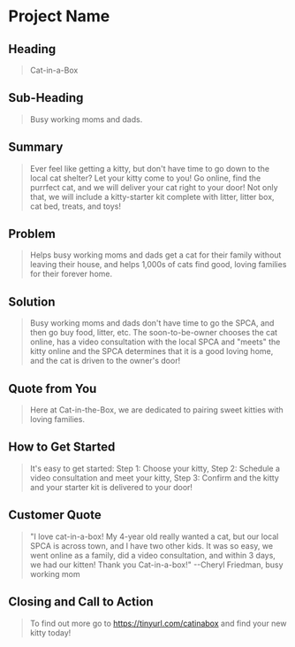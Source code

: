 # Project Name #

<!--
> This material was originally posted [here](http://www.quora.com/What-is-Amazons-approach-to-product-development-and-product-management). It is reproduced here for posterities sake.

There is an approach called "working backwards" that is widely used at Amazon. They work backwards from the customer, rather than starting with an idea for a product and trying to bolt customers onto it. While working backwards can be applied to any specific product decision, using this approach is especially important when developing new products or features.

For new initiatives a product manager typically starts by writing an internal press release announcing the finished product. The target audience for the press release is the new/updated product's customers, which can be retail customers or internal users of a tool or technology. Internal press releases are centered around the customer problem, how current solutions (internal or external) fail, and how the new product will blow away existing solutions.

If the benefits listed don't sound very interesting or exciting to customers, then perhaps they're not (and shouldn't be built). Instead, the product manager should keep iterating on the press release until they've come up with benefits that actually sound like benefits. Iterating on a press release is a lot less expensive than iterating on the product itself (and quicker!).

If the press release is more than a page and a half, it is probably too long. Keep it simple. 3-4 sentences for most paragraphs. Cut out the fat. Don't make it into a spec. You can accompany the press release with a FAQ that answers all of the other business or execution questions so the press release can stay focused on what the customer gets. My rule of thumb is that if the press release is hard to write, then the product is probably going to suck. Keep working at it until the outline for each paragraph flows.

Oh, and I also like to write press-releases in what I call "Oprah-speak" for mainstream consumer products. Imagine you're sitting on Oprah's couch and have just explained the product to her, and then you listen as she explains it to her audience. That's "Oprah-speak", not "Geek-speak".

Once the project moves into development, the press release can be used as a touchstone; a guiding light. The product team can ask themselves, "Are we building what is in the press release?" If they find they're spending time building things that aren't in the press release (overbuilding), they need to ask themselves why. This keeps product development focused on achieving the customer benefits and not building extraneous stuff that takes longer to build, takes resources to maintain, and doesn't provide real customer benefit (at least not enough to warrant inclusion in the press release).
 -->

## Heading ##
  > Cat-in-a-Box

## Sub-Heading ##
  > Busy working moms and dads.

## Summary ##
  > Ever feel like getting a kitty, but don't have time to go down to the local cat shelter? Let your kitty come to you! Go online, find the purrfect cat, and we will deliver your cat right to your door! Not only that, we will include a kitty-starter kit complete with litter, litter box, cat bed, treats, and toys!
## Problem ##
  > Helps busy working moms and dads get a cat for their family without leaving their house, and helps 1,000s of cats find good, loving families for their forever home.

## Solution ##
  > Busy working moms and dads don't have time to go the SPCA, and then go buy food, litter, etc. The soon-to-be-owner chooses the cat online, has a video consultation with the local SPCA and "meets" the kitty online and the SPCA determines that it is a good loving home, and the cat is driven to the owner's door!

## Quote from You ##
  > Here at Cat-in-the-Box, we are dedicated to pairing sweet kitties with loving families.

## How to Get Started ##
  > It's easy to get started: Step 1: Choose your kitty, Step 2: Schedule a video consultation and meet your kitty, Step 3: Confirm and the kitty and your starter kit is delivered to your door!

## Customer Quote ##
  > "I love cat-in-a-box! My 4-year old really wanted a cat, but our local SPCA is across town, and I have two other kids. It was so easy, we went online as a family, did a video consultation, and within 3 days, we had our kitten! Thank you Cat-in-a-box!" --Cheryl Friedman, busy working mom

## Closing and Call to Action ##
  > To find out more go to https://tinyurl.com/catinabox and find your new kitty today!

